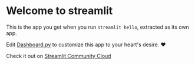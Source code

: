 # Welcome to streamlit

This is the app you get when you run `streamlit hello`, extracted as its own app.

Edit [Dashboard.py](./Dashboard.py) to customize this app to your heart's desire. ❤️

Check it out on [Streamlit Community Cloud]([https://st-hello-app.streamlit.app/](https://dashboard-5t3yhjy8phfp7jchvhfbtk.streamlit.app/)https://dashboard-5t3yhjy8phfp7jchvhfbtk.streamlit.app/)
